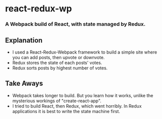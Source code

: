 # react-redux-wp

### A Webpack build of React, with state managed by Redux.

## Explanation
* I used a React-Redux-Webpack framework to build a simple site where you can add posts, then upvote or downvote. 
* Redux stores the state of each posts' votes.
* Redux sorts posts by highest number of votes.

## Take Aways
* Webpack takes longer to build. But you learn how it works, unlike the mysterious workings of "create-react-app".
* I tried to build React, then Redux, which went horribly. In Redux applications it is best to write the state machine first.



